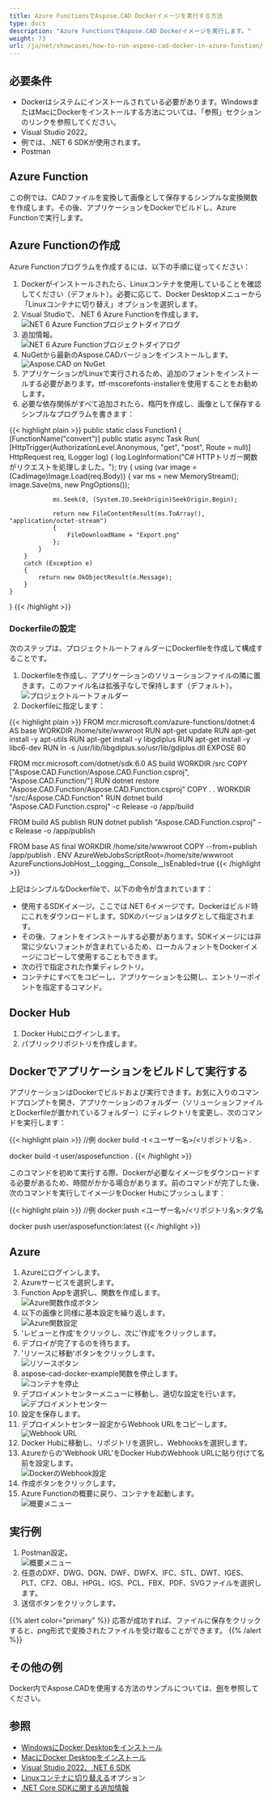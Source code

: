 ```yaml
---
title: Azure FunctionsでAspose.CAD Dockerイメージを実行する方法
type: docs
description: "Azure FunctionsでAspose.CAD Dockerイメージを実行します。"
weight: 73
url: /ja/net/showcases/how-to-run-aspose-cad-docker-in-azure-function/
---
```


## 必要条件
- Dockerはシステムにインストールされている必要があります。WindowsまたはMacにDockerをインストールする方法については、「参照」セクションのリンクを参照してください。
- Visual Studio 2022。
- 例では、.NET 6 SDKが使用されます。
- Postman

## Azure Function

この例では、CADファイルを変換して画像として保存するシンプルな変換関数を作成します。その後、アプリケーションをDockerでビルドし、Azure Functionで実行します。

## Azure Functionの作成

Azure Functionプログラムを作成するには、以下の手順に従ってください：
1. Dockerがインストールされたら、Linuxコンテナを使用していることを確認してください（デフォルト）。必要に応じて、Docker Desktopメニューから「Linuxコンテナに切り替え」オプションを選択します。
1. Visual Studioで、.NET 6 Azure Functionを作成します。<br>
![NET 6 Azure Functionプロジェクトダイアログ](/cad/_assets/showcases/azure/Create-project.png)<br>
1. 追加情報。<br>
![NET 6 Azure Functionプロジェクトダイアログ](/cad/_assets/showcases/azure/Additional-information.png)<br>
1. NuGetから最新のAspose.CADバージョンをインストールします。<br>
![Aspose.CAD on NuGet](/cad/_assets/showcases/azure/NuGet.png)<br>
1. アプリケーションがLinuxで実行されるため、追加のフォントをインストールする必要があります。ttf-mscorefonts-installerを使用することをお勧めします。
1. 必要な依存関係がすべて追加されたら、楕円を作成し、画像として保存するシンプルなプログラムを書きます：<br>

{{< highlight plain >}}
public static class Function1
{
    [FunctionName("convert")]
    public static async Task<IActionResult> Run(
        [HttpTrigger(AuthorizationLevel.Anonymous, "get", "post", Route = null)] HttpRequest req,
        ILogger log)
    {
        log.LogInformation("C# HTTPトリガー関数がリクエストを処理しました。");
        try
        {
            using (var image = (CadImage)Image.Load(req.Body))
            {
                var ms = new MemoryStream();
                image.Save(ms, new PngOptions());

                ms.Seek(0, (System.IO.SeekOrigin)SeekOrigin.Begin);

                return new FileContentResult(ms.ToArray(), "application/octet-stream")
                {
                    FileDownloadName = "Export.png"
                };
            }
        }
        catch (Exception e)
        {
            return new OkObjectResult(e.Message);
        }
    }
}
{{< /highlight >}}

### Dockerfileの設定

次のステップは、プロジェクトルートフォルダーにDockerfileを作成して構成することです。

1. Dockerfileを作成し、アプリケーションのソリューションファイルの隣に置きます。このファイル名は拡張子なしで保持します（デフォルト）。
![プロジェクトルートフォルダー](/cad/_assets/showcases/azure/root-folder.png)<br>
1. Dockerfileに指定します：


{{< highlight plain >}}
FROM mcr.microsoft.com/azure-functions/dotnet:4 AS base
WORKDIR /home/site/wwwroot
RUN apt-get update
RUN apt-get install -y apt-utils
RUN apt-get install -y libgdiplus
RUN apt-get install -y libc6-dev 
RUN ln -s /usr/lib/libgdiplus.so/usr/lib/gdiplus.dll
EXPOSE 80

FROM mcr.microsoft.com/dotnet/sdk:6.0 AS build
WORKDIR /src
COPY ["Aspose.CAD.Function/Aspose.CAD.Function.csproj", "Aspose.CAD.Function/"]
RUN dotnet restore "Aspose.CAD.Function/Aspose.CAD.Function.csproj"
COPY . .
WORKDIR "/src/Aspose.CAD.Function"
RUN dotnet build "Aspose.CAD.Function.csproj" -c Release -o /app/build

FROM build AS publish
RUN dotnet publish "Aspose.CAD.Function.csproj" -c Release -o /app/publish

FROM base AS final
WORKDIR /home/site/wwwroot
COPY --from=publish /app/publish .
ENV AzureWebJobsScriptRoot=/home/site/wwwroot \
    AzureFunctionsJobHost__Logging__Console__IsEnabled=true
{{< /highlight >}}

 上記はシンプルなDockerfileで、以下の命令が含まれています：

- 使用するSDKイメージ。ここでは.NET 6イメージです。Dockerはビルド時にこれをダウンロードします。SDKのバージョンはタグとして指定されます。
- その後、フォントをインストールする必要があります。SDKイメージには非常に少ないフォントが含まれているため、ローカルフォントをDockerイメージにコピーして使用することもできます。
- 次の行で指定された作業ディレクトリ。
- コンテナにすべてをコピーし、アプリケーションを公開し、エントリーポイントを指定するコマンド。

## Docker Hub
1. Docker Hubにログインします。
1. パブリックリポジトリを作成します。

## Dockerでアプリケーションをビルドして実行する

アプリケーションはDockerでビルドおよび実行できます。お気に入りのコマンドプロンプトを開き、アプリケーションのフォルダー（ソリューションファイルとDockerfileが置かれているフォルダー）にディレクトリを変更し、次のコマンドを実行します：

{{< highlight plain >}}
//例
docker build -t <ユーザー名>/<リポジトリ名> .

docker build -t user/asposefunction .
{{< /highlight >}}

このコマンドを初めて実行する際、Dockerが必要なイメージをダウンロードする必要があるため、時間がかかる場合があります。前のコマンドが完了した後、次のコマンドを実行してイメージをDocker Hubにプッシュします：

{{< highlight plain >}}
//例
docker push <ユーザー名>/<リポジトリ名>:タグ名

docker push user/asposefunction:latest
{{< /highlight >}}

## Azure

1. Azureにログインします。
1. Azureサービスを選択します。
1. Function Appを選択し、関数を作成します。<br>
![Azure関数作成ボタン](/cad/_assets/showcases/azure/create-function.png)<br>
1. 以下の画像と同様に基本設定を繰り返します。<br>
![Azure関数設定](/cad/_assets/showcases/azure/create-function-setting.png)<br>
1. 'レビューと作成'をクリックし、次に'作成'をクリックします。
1. デプロイが完了するのを待ちます。
1. 'リソースに移動'ボタンをクリックします。<br>
![リソースボタン](/cad/_assets/showcases/azure/go-to-resource.png)<br>
1. aspose-cad-docker-example関数を停止します。<br>
![コンテナを停止](/cad/_assets/showcases/azure/stop-container.png)<br>
1. デプロイメントセンターメニューに移動し、適切な設定を行います。<br>
![デプロイメントセンター](/cad/_assets/showcases/azure/deployment-center.png)<br>
1. 設定を保存します。
1. デプロイメントセンター設定からWebhook URLをコピーします。<br>
![Webhook URL](/cad/_assets/showcases/azure/webhook-url.png)<br>
1. Docker Hubに移動し、リポジトリを選択し、Webhooksを選択します。
1. Azureからの'Webhook URL'をDocker HubのWebhook URLに貼り付けて名前を設定します。<br>
![DockerのWebhook設定](/cad/_assets/showcases/azure/webhook.png)<br>
1. 作成ボタンをクリックします。
1. Azure Functionの概要に戻り、コンテナを起動します。<br>
![概要メニュー](/cad/_assets/showcases/azure/overview.png)<br>

## 実行例

1. Postman設定。<br>
![概要メニュー](/cad/_assets/showcases/azure/postman-settings.png)<br>
1. 任意のDXF、DWG、DGN、DWF、DWFX、IFC、STL、DWT、IGES、PLT、CF2、OBJ、HPGL、IGS、PCL、FBX、PDF、SVGファイルを選択します。
1. 送信ボタンをクリックします。

{{% alert color="primary" %}} 
応答が成功すれば、ファイルに保存をクリックすると、png形式で変換されたファイルを受け取ることができます。
{{% /alert %}}

## その他の例

Docker内でAspose.CADを使用する方法のサンプルについては、[例](https://github.com/aspose-cad/Aspose.CAD-Documentation)を参照してください。


## 参照

- [WindowsにDocker Desktopをインストール](https://docs.docker.com/docker-for-windows/install/)
- [MacにDocker Desktopをインストール](https://docs.docker.com/docker-for-mac/install/)
- [Visual Studio 2022、.NET 6 SDK](https://docs.microsoft.com/en-us/dotnet/core/install/windows?tabs=net60#dependencies)
- [Linuxコンテナに切り替える](https://docs.docker.com/docker-for-windows/#switch-between-windows-and-linux-containers)オプション
- [.NET Core SDKに関する追加情報](https://hub.docker.com/_/microsoft-dotnet-sdk)
